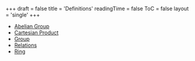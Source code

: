+++
draft = false
title = 'Definitions'
readingTime = false
ToC = false
layout = 'single'
+++

- [Abelian Group](./abelian_group.md)
- [Cartesian Product](./cartesian_product.md)
- [Group](./group.md)
- [Relations](./relations.md)
- [Ring](./ring.md)
